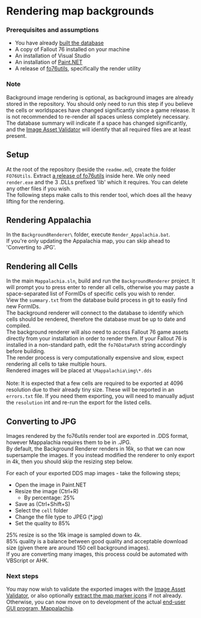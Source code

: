 # Rendering map backgrounds

### Prerequisites and assumptions
* You have already [built the database](Ingest.md)
* A copy of Fallout 76 installed on your machine
* An installation of Visual Studio
* An installation of [Paint.NET](https://www.getpaint.net/download.html)
* A release of [fo76utils](https://github.com/fo76utils/fo76utils), specifically the render utility

### Note
Background image rendering is optional, as background images are already stored in the repository. You should only need to run this step if you believe the cells or worldspaces have changed significantly since a game release. It is not recommended to re-render all spaces unless completely necessary. The database summary will indicate if a space has changed significantly, and the [Image Asset Validator](ImageAssetValidation.md) will identify that all required files are at least present.

## Setup
At the root of the repository (beside the `readme.md`), create the folder `FO76Utils`. Extract [a release of fo76utils](https://github.com/fo76utils/fo76utils/releases) inside here. We only need `render.exe` and the 3 .DLLs prefixed 'lib' which it requires. You can delete any other files if you wish.<br/>
The following steps make calls to this render tool, which does all the heavy lifting for the rendering.

## Rendering Appalachia
In the `BackgroundRenderer\` folder, execute `Render_Appalachia.bat`.<br/>
If you're only updating the Appalachia map, you can skip ahead to 'Converting to JPG'.

## Rendering all Cells
In the main `Mappalachia.sln`, build and run the `BackgroundRenderer` project. It will prompt you to press enter to render all cells, otherwise you may paste a space-separated list of FormIDs of specific cells you wish to render.<br/>
View the `summary.txt` from the database build process in git to easily find new FormIDs.<br/>
The background renderer will connect to the database to identify which cells should be rendered, therefore the database must be up to date and compiled.<br/>
The background renderer will also need to access Fallout 76 game assets directly from your installation in order to render them. If your Fallout 76 is installed in a non-standard path, edit the `fo76DataPath` string accordingly before building.<br/>
The render process is very computationally expensive and slow, expect rendering all cells to take multiple hours.<br/>
Rendered images will be placed at `\Mappalachia\img\*.dds`<br/>
<br/>
Note: It is expected that a few cells are required to be exported at 4096 resolution due to their already tiny size. These will be reported in an `errors.txt` file. If you need them exporting, you will need to manually adjust the `resolution` int and re-run the export for the listed cells.

## Converting to JPG
Images rendered by the fo76utils render tool are exported in .DDS format, however Mappalachia requires them to be in .JPG.<br/>
By default, the Background Renderer renders in 16k, so that we can now supersample the images. If you instead modified the renderer to only export in 4k, then you should skip the resizing step below.<br/>

For each of your exported DDS map images - take the following steps;
- Open the image in Paint.NET
- Resize the image (Ctrl+R)
    - By percentage: 25%
- Save as (Ctrl+Shift+S)
- Select the `cell` folder
- Change the file type to JPEG (*.jpg)
- Set the quality to 85%

25% resize is so the 16k image is sampled down to 4k.<br/>
85% quality is a balance between good quality and acceptable download size (given there are around 150 cell background images).<br/>
If you are converting many images, this process could be automated with VBScript or AHK.

### Next steps
You may now wish to validate the exported images with the [Image Asset Validator](ImageAssetValidation.md), or also optionally [extract the map marker icons](IconExtraction.md) if not already.<br/>
Otherwise, you can now move on to development of the actual [end-user GUI program, Mappalachia](GUI.md).
